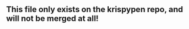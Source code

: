 This file only exists on the krispypen repo, and will not be merged at all!
---------------------------------------------------------------------------
